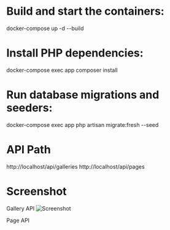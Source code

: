 # Build and start the containers:
docker-compose up -d --build

# Install PHP dependencies:
docker-compose exec app composer install

# Run database migrations and seeders:
docker-compose exec app php artisan migrate:fresh --seed

# API Path
http://localhost/api/galleries
http://localhost/api/pages

# Screenshot 
Gallery API
![Screenshot](./public/image/app_screenshot/galleriesapi.PNG) 

Page API
